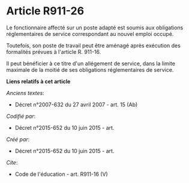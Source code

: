 # Article R911-26

Le fonctionnaire affecté sur un poste adapté est soumis aux obligations réglementaires de service correspondant au nouvel
emploi occupé. 

Toutefois, son poste de travail peut être aménagé après exécution des formalités prévues à l'article R. 911-16. 

Il peut bénéficier à ce titre d'un allégement de service, dans la limite maximale de la moitié de ses obligations
réglementaires de service.

**Liens relatifs à cet article**

_Anciens textes_:

  - Décret n°2007-632 du 27 avril 2007 - art. 15 (Ab)

_Codifié par_:

  - Décret n°2015-652 du 10 juin 2015 - art.

_Créé par_:

  - Décret n°2015-652 du 10 juin 2015 - art.

_Cite_:

  - Code de l'éducation - art. R911-16 (V)
